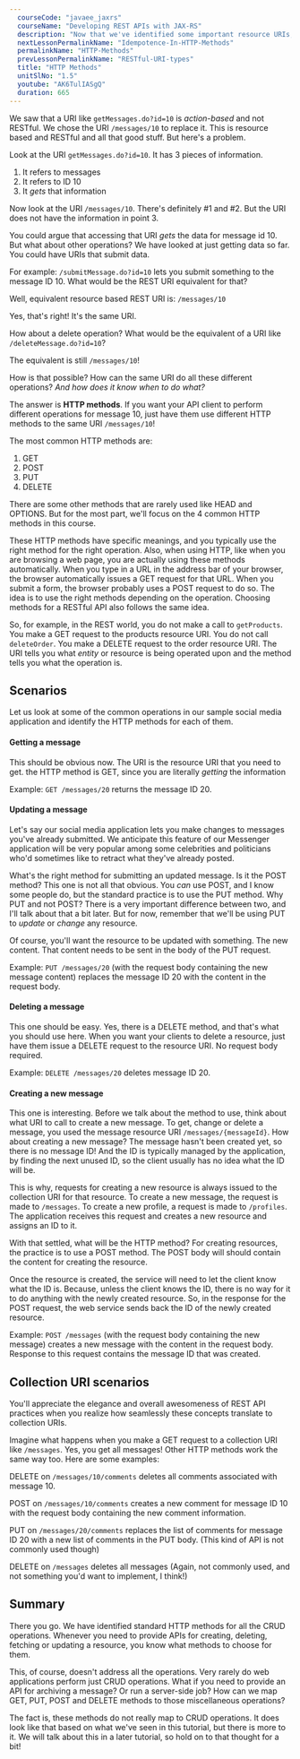 ```yaml
---
  courseCode: "javaee_jaxrs"
  courseName: "Developing REST APIs with JAX-RS"
  description: "Now that we've identified some important resource URIs, let's work on the operations that can be performed and the data that's exchanged."
  nextLessonPermalinkName: "Idempotence-In-HTTP-Methods"
  permalinkName: "HTTP-Methods"
  prevLessonPermalinkName: "RESTful-URI-types"
  title: "HTTP Methods"
  unitSlNo: "1.5"
  youtube: "AK6TulIASgQ"
  duration: 665
---
```


We saw that a URI like `getMessages.do?id=10` is *action-based* and not RESTful. We chose the URI `/messages/10` to replace it. This is resource based and RESTful and all that good stuff. But here's a problem.

Look at the URI `getMessages.do?id=10`. It has 3 pieces of information. 

1. It refers to messages
2. It refers to ID 10
3. It *gets* that information

Now look at the URI `/messages/10`. There's definitely #1 and #2. But the URI does not have the information in point 3.

You could argue that accessing that URI *gets* the data for message id 10. But what about other operations? We have looked at just getting data so far. You could have URIs that submit data.

For example:
`/submitMessage.do?id=10` lets you submit something to the message ID 10. What would be the REST URI equivalent for that?

Well, equivalent resource based REST URI is:
`/messages/10`

Yes, that's right! It's the same URI.

How about a delete operation? What would be the equivalent of a URI like `/deleteMessage.do?id=10`?

The equivalent is still `/messages/10`!

How is that possible? How can the same URI do all these different operations? *And how does it know when to do what?*

The answer is **HTTP methods**. If you want your API client to perform different operations for message 10, just have them use different HTTP methods to the same URI `/messages/10`! 

The most common HTTP methods are:
1. GET
2. POST
3. PUT
4. DELETE

There are some other methods that are rarely used like HEAD and OPTIONS. But for the most part, we'll focus on the 4 common HTTP methods in this course.

These HTTP methods have specific meanings, and you typically use the right method for the right operation. Also, when using HTTP, like when you are browsing a web page, you are actually using these methods automatically. When you type in a URL in the address bar of your browser, the browser automatically issues a GET request for that URL. When you submit a form, the browser probably uses a POST request to do so. The idea is to use the right methods depending on the operation. Choosing methods for a RESTful API also follows the same idea.

So, for example, in the REST world, you do not make a call to `getProducts`. You make a GET request to the products resource URI. You do not call `deleteOrder`. You make a DELETE request to the order resource URI. The URI tells you what *entity* or resource is being operated upon and the method tells you what the operation is.

## Scenarios

Let us look at some of the common operations in our sample social media application and identify the HTTP methods for each of them.

#### Getting a message
This should be obvious now. The URI is the resource URI that you need to get. the HTTP method is GET, since you are literally *getting* the information

Example: `GET /messages/20` returns the message ID 20.

#### Updating a message
Let's say our social media application lets you make changes to messages you've already submitted. We anticipate this feature of our Messenger application will be very popular  among some  celebrities and politicians who'd sometimes like to retract what they've already posted. 

What's the right method for submitting an updated message. Is it the POST method? This one is not all that obvious. You *can* use POST, and I know some people do, but the standard practice is to use the PUT method. Why PUT and not POST? There is a very important difference between two, and I'll talk about that a bit later. But for now, remember that we'll be using PUT to *update*  or *change* any resource. 

Of course, you'll want the resource to be updated with something. The new content. That content needs to be sent in the body of the PUT request. 

Example: `PUT /messages/20` (with the request body containing the new message content) replaces the message ID 20 with the content in the request body.

#### Deleting a message
This one should be easy. Yes, there is a DELETE method, and that's what you should use here. When you want your clients to delete a resource, just have them issue a DELETE request to the resource URI.  No request body required.

Example: `DELETE /messages/20` deletes message ID 20.

#### Creating a new message
 This one is interesting. Before we talk about the method to use, think about what URI to call to create a new message. To get, change or delete a message, you used the message resource URI `/messages/{messageId}`. How about creating a new message? The message hasn't been created yet, so there is no message ID! And the ID is typically managed by the application, by finding the next unused ID, so the client usually has no idea what the ID will be.

This is why, requests for creating a new resource is always issued to the collection URI for that resource. To create a new message, the request is made to `/messages`. To create a new profile, a request is made to `/profiles`. The application receives this request and creates a new resource and assigns an ID to it.

With that settled, what will be the HTTP method? For creating resources, the practice is to use a POST method. The POST body will should contain the content for creating the resource.

Once the resource is created, the service will need to let the client know what the ID is. Because, unless the client knows the ID, there is no way for it to do anything with the newly created resource. So, in the response for the POST request, the web service sends back the ID of the newly created resource.

Example: `POST /messages` (with the request body containing the new message) creates a new message with the content in the request body. Response to this request contains the message ID that was created.

## Collection URI scenarios

You'll appreciate the elegance and overall awesomeness of REST API practices when you realize how seamlessly these concepts translate to collection URIs.

Imagine what happens when you make a GET request to a collection URI like `/messages`. Yes, you get all messages! Other HTTP methods work the same way too. Here are some examples:

DELETE on `/messages/10/comments` deletes all comments associated with message 10.

POST on `/messages/10/comments` creates a new comment for message ID 10 with the request body containing the new comment information.

PUT on `/messages/20/comments` replaces the list of comments for message ID 20 with a new list of comments in the PUT body. (This kind of API is not commonly used though)

DELETE on `/messages` deletes all messages (Again, not commonly used, and not something you'd want to implement, I think!)

## Summary

There you go. We have identified standard HTTP methods for all the CRUD operations. Whenever you need to provide APIs for creating, deleting, fetching or updating a resource, you know what methods to choose for them.

This, of course, doesn't address all the operations. Very rarely do web applications perform just CRUD operations. What if you need to provide an API for archiving a message? Or run a server-side job? How can we map GET, PUT, POST and DELETE methods to those miscellaneous operations?

The fact is, these methods do not really map to CRUD operations. It does look like that based on what we've seen in this tutorial, but there is more to it. We will talk about this in a later tutorial, so hold on to that thought for a bit!
